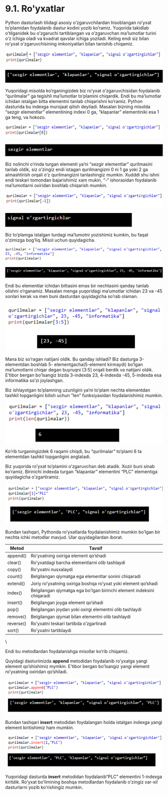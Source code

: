 # 9.1. Ro'yxatlar

Python dasturlash tilidagi asosiy o’zgaruvchilardan hisoblangan ro’yxat to’plamidan foydalanib dastur kodini yozib ko’ramiz. Yuqorida takidlab o’tilganidek bu o’zgaruchi tartiblangan va o’zgaruvchan ma’lumotlar turini o’z ichiga oladi va kvadrat qavslar ichiga yoziladi. Keling endi siz bilan ro’yxat o’zgaruvchisining imkoniyatlari bilan tanishib chiqamiz.

![](<../../.gitbook/assets/image (6).png>)

![](<../../.gitbook/assets/image (5).png>)

Yuqoridagi misolda ko’rganingizdek biz ro’yxat o’zgaruvchisidan foydalanib “qurilmalar” ga tegishli ma’lumotlar to’plamini chiqardik. Endi bu ma’lumotlar ichidan istalgan bitta elementni tanlab chiqarishni ko’ramiz. Python dasturida bu indexga murojaat qilish deyiladi. Masalan bizning misolda “sezgir elementlar” elementining indexi 0 ga, “klapanlar” elementiniki esa 1 ga teng, va hokozo.

![](<../../.gitbook/assets/image (14) (1).png>)

![](<../../.gitbook/assets/image (9) (1).png>)

Biz nolinchi o’rinda turgan elementi ya’ni “sezgir elementlar” qurilmasini  tanlab oldik, siz o’zingiz endi istagan qurilmangizni 0 ni 1 ga yoki 2 ga almashtirish orqali o’z qurilmangizni tanlashingiz mumkin. Xudddi shu ishni endi teskari tomondan bajarishimiz xam mukin, “-“  ishorasidan foydalanib ma’lumotlarni oxiridan boshlab chiqarish mumkin.

![](<../../.gitbook/assets/image (11) (1).png>)

![](<../../.gitbook/assets/image (13) (1).png>)

Biz to’plamga istalgan turdagi ma’lumotni yozishimiz kumkin, bu faqat o’zimizga bog’liq. Misol uchun quyidagicha.

![](<../../.gitbook/assets/image (4).png>)

![](<../../.gitbook/assets/image (10).png>)

Endi bu elementlar ichidan bittasini emas bir nechtasini qanday tanlab olishni o’rganamiz. Masalan menga yuqoridagi ma’umotlar ichidan 23 va -45 sonlari kerak va men buni dasturdan quyidagicha so’rab olaman.

![](<../../.gitbook/assets/image (12) (1).png>)

Mana biz so’ragan natijani oldik. Bu qanday ishladi? Biz dasturga 3-elementdan boshlab 5- elementgacha(5-element kirmaydi) bo’lgan ma’lumotlarni chiqar degan buyruqni \[3:5] orqali berdik va natijani oldik. E’tibor bergan bo’lsangiz bizda 3-indexda 23, 4-indexda -45, 5-indexda esa informatika so’zi joylashgan.

Biz ishlayotgan to’plamning uzunligini ya’ni to’plam nechta elementdan tashkil topganligini bilish uchun ”len” funksiyasidan foydalanishimiz mumkin.

![](<../../.gitbook/assets/image (2).png>)

Ko’rib turganingizdek 6 raqami chiqdi, bu  “qurilmalar” to’plami 6 ta elementdan tashkil topganligini anglatadi.

Biz yuqorida ro’yxat to’plamini o’zgaruvchan deb atadik. Xozir buni sinab ko’ramiz. Birinichi indexda turgan “klapanlar” elementini “PLC” elementiga quyidagicha o’zgartiramiz.

&#x20;

![](<../../.gitbook/assets/image (8) (1).png>)

Bundan tashqari, Pythonda ro’yxatlarda foydalanishimiz mumkin bo’lgan bir nechta ichki metodlar mavjud. Ular quyidagilardan iborat.

| **Metod** | **Tavsif**                                                            |
| --------- | --------------------------------------------------------------------- |
| append()  | Ro’yxatning  oxiriga element qo’shadi                                 |
| clear()   | Ro’yxatdagi barcha elementlarni olib tashlaydi                        |
| copy()    | Ro’yxatni nusxalaydi                                                  |
| count()   | Belgilangan qiymatga ega elementlar sonini chiqaradi                  |
| extend()  | Joriy ro’yxatning oxiriga boshqa ro’yxat yoki element qo’shadi        |
| index()   | Belgilangan qiymatga ega bo'lgan birinchi element indeksini chiqaradi |
| insert()  | Belgilangan joyga element qo’shadi                                    |
| pop()     | Belgilangan joydan yoki oxirgi elementni olib tashlaydi               |
| remove()  | Belgilangan qiymat bilan elementni olib tashlaydi                     |
| reverse() | Ro’yxatni teskari tartibda o’zgartiradi                               |
| sort()    | Ro’yxatni tartiblaydi                                                 |

&#x20;

\


&#x20;

Endi bu metodlardan foydalanishga misollar ko’rib chiqamiz.

Quyidagi dasturimizda **append** metodidan foydalanib ro’yxatga yangi element qo’shishimiz mymkin. E’tibor bergan bo’lsangiz yangi element ro’yxatning oxiridan qo’shiladi.

![](<../../.gitbook/assets/image (3).png>)

Bundan tashqari **insert** metodidan foydalangan holda istalgan indexga yangi element kiritishimiz ham mumkin.

![](<../../.gitbook/assets/image (7).png>)

Yuqoridagi dasturda **insert** metodidan foydalanib“PLC” elementini 1-indexga kiritdik. Ro’yxat bo’limining boshqa metodlardan foydalanib o’zingiz xar-xil dasturlarni yozib ko’rishingiz mumkin.
